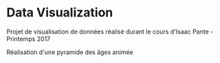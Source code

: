 # Data Visualization

Projet de visualisation de données réalisé durant le cours d'Isaac Pante - Printemps 2017

Réalisation d'une pyramide des âges animée


